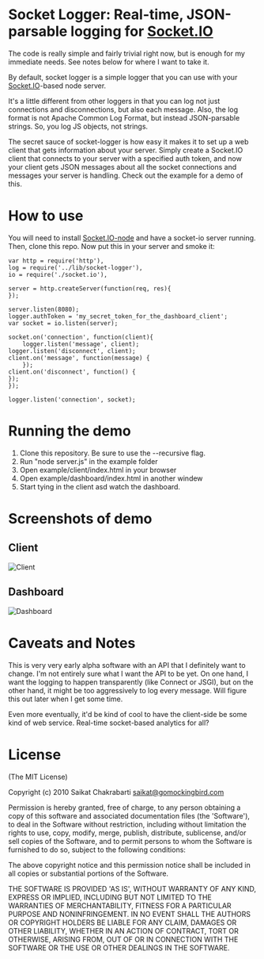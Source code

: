 Socket Logger: Real-time, JSON-parsable logging for [Socket.IO](http://github.com/learnboost/socket.io-node)
===============================================================

The code is really simple and fairly trivial right now, but is enough for my immediate needs.  See notes below for where I want to take it.

By default, socket logger is a simple logger that you can use with your [Socket.IO](http://github.com/learnboost/socket.io-node)-based node server.  

It's a little different from other loggers in that you can log not just connections and disconnections, but also each message.  Also, the log format is not Apache Common Log Format, but instead JSON-parsable strings.  So, you log JS objects, not strings.

The secret sauce of socket-logger is how easy it makes it to set up a web client that gets information about your server.  Simply create a Socket.IO client that connects to your server with a specified auth token, and now your client gets JSON messages about all the socket connections and messages your server is handling.  Check out the example for a demo of this.

How to use
============

You will need to install [Socket.IO-node](http://github.com/learnboost/socket.io-node) and have a socket-io server running.  Then, clone this repo.  Now put this in your server and smoke it:

    var http = require('http'), 
    log = require('../lib/socket-logger'),
    io = require('./socket.io'),

    server = http.createServer(function(req, res){
    });
	
    server.listen(8080);
    logger.authToken = 'my_secret_token_for_the_dashboard_client';
    var socket = io.listen(server);

    socket.on('connection', function(client){
        logger.listen('message', client);
	logger.listen('disconnect', client);
	client.on('message', function(message) { 
    	});
	client.on('disconnect', function() {
	});
    });

    logger.listen('connection', socket);

Running the demo
================

1. Clone this repository.  Be sure to use the --recursive flag.
2. Run "node server.js" in the example folder
3. Open example/client/index.html in your browser
4. Open example/dashboard/index.html in another windew
5. Start tying in the client asd watch the dashboard.

Screenshots of demo
===================

## Client
![Client](http://imgur.com/S3Wke.png)

## Dashboard
![Dashboard](http://imgur.com/PJy3x.png)

Caveats and Notes
=================

This is very very early alpha software with an API that I definitely want to change.  I'm not entirely sure what I want the API to be yet.  On one hand, I want the logging to happen transparently (like Connect or JSGI), but on the other hand, it might be too aggressively to log every message.  Will figure this out later when I get some time.

Even more eventually, it'd be kind of cool to have the client-side be some kind of web service.  Real-time socket-based analytics for all?
    
License
=======
(The MIT License)

Copyright (c) 2010 Saikat Chakrabarti <saikat@gomockingbird.com>

Permission is hereby granted, free of charge, to any person obtaining a copy of this software and associated documentation files (the 'Software'), to deal in the Software without restriction, including without limitation the rights to use, copy, modify, merge, publish, distribute, sublicense, and/or sell copies of the Software, and to permit persons to whom the Software is furnished to do so, subject to the following conditions:

The above copyright notice and this permission notice shall be included in all copies or substantial portions of the Software.

THE SOFTWARE IS PROVIDED 'AS IS', WITHOUT WARRANTY OF ANY KIND, EXPRESS OR IMPLIED, INCLUDING BUT NOT LIMITED TO THE WARRANTIES OF MERCHANTABILITY, FITNESS FOR A PARTICULAR PURPOSE AND NONINFRINGEMENT. IN NO EVENT SHALL THE AUTHORS OR COPYRIGHT HOLDERS BE LIABLE FOR ANY CLAIM, DAMAGES OR OTHER LIABILITY, WHETHER IN AN ACTION OF CONTRACT, TORT OR OTHERWISE, ARISING FROM, OUT OF OR IN CONNECTION WITH THE SOFTWARE OR THE USE OR OTHER DEALINGS IN THE SOFTWARE.